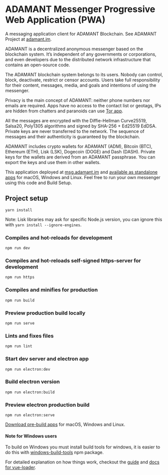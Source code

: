 # ADAMANT Messenger Progressive Web Application (PWA)

A messaging application client for ADAMANT Blockchain. See ADAMANT Project at [adamant.im](https://adamant.im).

ADAMANT is a decentralized anonymous messenger based on the blockchain system. It’s independent of any governments or corporations, and even developers due to the distributed network infrastructure that contains an open-source code.

The ADAMANT blockchain system belongs to its users. Nobody can control, block, deactivate, restrict or censor accounts. Users take full responsibility for their content, messages, media, and goals and intentions of using the messenger.

Privacy is the main concept of ADAMANT: neither phone numbers nor emails are required. Apps have no access to the contact list or geotags, IPs are hidden from chatters and paranoids can use [Tor app](http://adamant6457join2rxdkr2y7iqatar7n4n72lordxeknj435i4cjhpyd.onion).

All the messages are encrypted with the Diffie-Hellman Curve25519, Salsa20, Poly1305 algorithms and signed by SHA-256 + Ed25519 EdDSA. Private keys are never transferred to the network. The sequence of messages and their authenticity is guaranteed by the blockchain.

ADAMANT includes crypto wallets for ADAMANT (ADM), Bitcoin (BTC), Ethereum (ETH), Lisk (LSK), Dogecoin (DOGE) and Dash (DASH). Private keys for the wallets are derived from an ADAMANT passphrase. You can export the keys and use them in other wallets.

This application deployed at [msg.adamant.im](https://msg.adamant.im) and [available as standalone apps](https://adamant.im/#adm-apps) for macOS, Windows and Linux. Feel free to run your own messenger using this code and Build Setup.

## Project setup

```
yarn install
```

Note: Lisk libraries may ask for specific Node.js version, you can ignore this with `yarn install --ignore-engines`.

### Compiles and hot-reloads for development

```
npm run dev
```

### Compiles and hot-reloads self-signed https-server for development

```
npm run https
```

### Compiles and minifies for production

```
npm run build
```

### Preview production build locally

```
npm run serve
```

### Lints and fixes files

```
npm run lint
```

### Start dev server and electron app

```
npm run electron:dev
```

### Build electron version

```
npm run electron:build
```

### Preview electron production build

```
npm run electron:serve
```

[Download pre-build apps](https://adamant.im/#adm-apps) for macOS, Windows and Linux.

#### Note for Windows users

To build on Windows you must install build tools for windows, it is easier to do this with [windows-build-tools](https://github.com/felixrieseberg/windows-build-tools) npm package.

For detailed explanation on how things work, checkout the [guide](http://vuejs-templates.github.io/webpack/) and [docs for vue-loader](http://vuejs.github.io/vue-loader).
